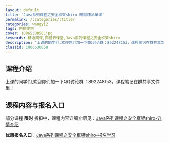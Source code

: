 ```yaml
---
layout: default
title: 'Java系列课程之安全框架shiro-网易精品单课'
permalink: /:categories/:title/
categories: wangyi2
tags: 网易提供
cover: 1006530058.jpg
keywords: 精选网课,网易云课堂,Java系列课程之安全框架shiro
description: "上课的同学们,欢迎你们加一下QQ讨论群：892248153，课程笔记在群共享文件里！Java系列课程之安全框架shiro"
classid: 1006530058
---
```


## 课程介绍

上课的同学们,欢迎你们加一下QQ讨论群：892248153，课程笔记在群共享文件里！

## 课程内容与报名入口

部分课程 **限时** 折扣中，课程内容详细介绍见：[Java系列课程之安全框架shiro-详情介绍](https://study.163.com/course/introduction/1006530058.htm?share=1&shareId=1025206652&utm_campaign=share&utm_medium=iphoneShare&utm_source=&utm_u=1025206652)

**优惠报名入口**：[Java系列课程之安全框架shiro-报名学习](https://study.163.com/course/introduction/1006530058.htm?share=1&shareId=1025206652&utm_campaign=share&utm_medium=iphoneShare&utm_source=&utm_u=1025206652)

